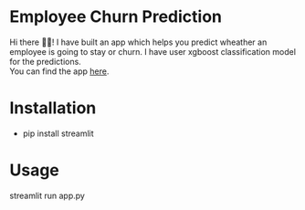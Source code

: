 # Employee Churn Prediction
Hi there 🙋‍♂️!
I have built an app which helps you predict wheather an employee is going to stay or churn. I have user xgboost classification model for the predictions.<br/>
You can find the app [here](https://share.streamlit.io/kristofersiimar/employee_churn_prediction/main/app.py). 

# Installation
- pip install streamlit

# Usage
streamlit run app.py
